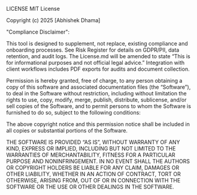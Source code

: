 
LICENSE
MIT License

Copyright (c) 2025 [Abhishek Dhama]

"Compliance Disclaimer":

This tool is designed to supplement, not replace, existing compliance and onboarding processes. See Risk Register for details on GDPR/PII, data retention, and audit logs. The License.md will be amended to state “This is for informational purposes and not official legal advice.” Integration with client workflows includes PDF exports for audits and document collection.


Permission is hereby granted, free of charge, to any person obtaining a copy of this software and associated documentation files (the “Software”), to deal in the Software without restriction, including without limitation the rights to use, copy, modify, merge, publish, distribute, sublicense, and/or sell copies of the Software, and to permit persons to whom the Software is furnished to do so, subject to the following conditions:

The above copyright notice and this permission notice shall be included in all copies or substantial portions of the Software.

THE SOFTWARE IS PROVIDED “AS IS”, WITHOUT WARRANTY OF ANY KIND, EXPRESS OR IMPLIED, INCLUDING BUT NOT LIMITED TO THE WARRANTIES OF MERCHANTABILITY, FITNESS FOR A PARTICULAR PURPOSE AND NONINFRINGEMENT. IN NO EVENT SHALL THE AUTHORS OR COPYRIGHT HOLDERS BE LIABLE FOR ANY CLAIM, DAMAGES OR OTHER LIABILITY, WHETHER IN AN ACTION OF CONTRACT, TORT OR OTHERWISE, ARISING FROM, OUT OF OR IN CONNECTION WITH THE SOFTWARE OR THE USE OR OTHER DEALINGS IN THE SOFTWARE.

